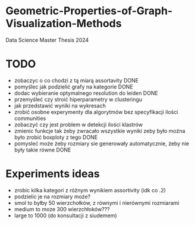 # Geometric-Properties-of-Graph-Visualization-Methods
Data Science Master Thesis 2024

# TODO

- zobaczyc o co chodzi z tą miarą assortavity DONE
- pomyślec jak podzielić grafy na kategorie DONE
- dodac wybieranie optymalnego resolution do leiden DONE
- przemyśleć czy stroić hiperparametry w clusteringu
- jak przedstawić wyniki na wykresach
- zrobić osobne experymenty dla algorytmów bez specyfikacji ilości communities
- zobaczyć czy jest problem w detekcji ilości klastrów
- zmienic funkcje tak żeby zwracało wszystkie wyniki zeby było można było zrobić boxploty z tego DONE
- pomysleć może żeby rozmiary sie generowały automatycznie, żeby nie były takie równe DONE


# Experiments ideas 
- zrobic kilka kategori z różnym wynikiem assortivity (idk co .2)
- podzielic je na rozmiary może? 
- smol to byłby 50 wierzchołków, z równymi i nierównymi rozmiarami
- medium to moze 300 wierzchłoków???
- large to 1000 (do konsultacji z siudemem)
